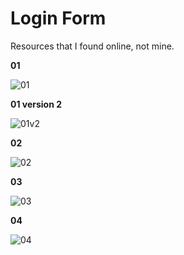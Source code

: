 # Login Form

Resources that I found online, not mine.

<strong>01</strong>

![01](https://raw.githubusercontent.com/dl2811/loginform/master/1.gif)

<strong>01 version 2</strong>

![01v2](https://raw.githubusercontent.com/dl2811/loginform/master/1v2.gif)

<strong>02</strong>

![02](https://raw.githubusercontent.com/dl2811/loginform/master/2.gif)


<strong>03</strong>

![03](https://raw.githubusercontent.com/dl2811/loginform/master/3.gif)


<strong>04</strong>

![04](https://raw.githubusercontent.com/dl2811/loginform/master/4.gif)

